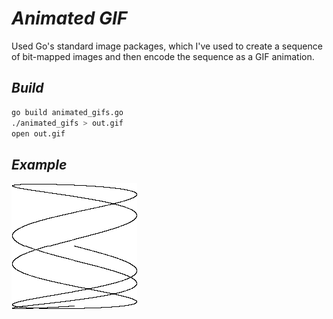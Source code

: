 # *Animated GIF*

Used Go's standard image packages, which I've used to create a sequence of bit-mapped images and then encode the sequence as a GIF animation.

## *Build*

```sh
go build animated_gifs.go
./animated_gifs > out.gif
open out.gif
```

## *Example*
![result](out.gif)

